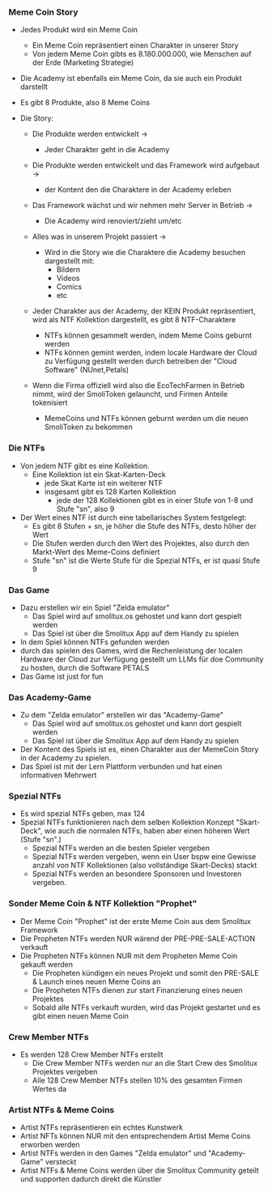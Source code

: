 
### Meme Coin Story

- Jedes Produkt wird ein Meme Coin
	- Ein Meme Coin repräsentiert einen Charakter in unserer Story
	- Von jedem Meme Coin gibts es 8.180.000.000, wie Menschen auf der Erde (Marketing Strategie)

- Die Academy ist ebenfalls ein Meme Coin, da sie auch ein Produkt darstellt

- Es gibt 8 Produkte, also 8 Meme Coins

- Die Story:
	- Die Produkte werden entwickelt ->
		- Jeder Charakter geht in die Academy
	- Die Produkte werden entwickelt und das Framework wird aufgebaut -> 
		- der Kontent den die Charaktere in der Academy erleben
	- Das Framework wächst und wir nehmen mehr Server in Betrieb -> 
		- Die Academy wird renoviert/zieht um/etc
	- Alles was in unserem Projekt passiert -> 
		- Wird in die Story wie die Charaktere die Academy besuchen dargestellt mit:
			- Bildern
			- Videos
			- Comics
			- etc

	- Jeder Charakter aus der Academy, der KEIN Produkt repräsentiert, wird als NTF Kollektion dargestellt, es gibt 8 NTF-Charaktere
		- NTFs können gesammelt werden, indem Meme Coins geburnt werden
		- NTFs können gemint werden, indem locale Hardware der Cloud zu Verfügung gestellt werden durch betreiben der "Cloud Software" (NUnet,Petals)


	- Wenn die Firma offiziell wird also die EcoTechFarmen in Betrieb nimmt, wird der SmoliToken gelauncht, und Firmen Anteile tokenisiert
		- MemeCoins und NTFs können geburnt werden um die neuen SmoliToken zu bekommen



### Die NTFs

- Von jedem NTF gibt es eine Kollektion. 
	- Eine Kollektion ist ein Skat-Karten-Deck 
		- jede Skat Karte ist ein weiterer NTF 
		- insgesamt gibt es 128 Karten Kollektion 
			- jede der 128 Kollektionen gibt es in einer Stufe von 1-8 und Stufe "sn", also 9 
- Der Wert eines NTF ist durch eine tabellarisches System festgelegt:
	- Es gibt 8 Stufen + sn, je höher die Stufe des NTFs, desto höher der Wert 
	- Die Stufen werden durch den Wert des Projektes, also durch den Markt-Wert des Meme-Coins definiert 
	- Stufe "sn" ist die Werte Stufe für die Spezial NTFs, er ist quasi Stufe 9

### Das Game
- Dazu erstellen wir ein Spiel "Zelda emulator"
	- Das Spiel wird auf smolitux.os gehostet und kann dort gespielt werden
	- Das Spiel ist über die Smolitux App auf dem Handy zu spielen
- In dem Spiel können NTFs gefunden werden
- durch das spielen des Games, wird die Rechenleistung der localen Hardware der Cloud zur Verfügung gestellt um LLMs für doe Community zu hosten, durch die Software PETALS
- Das Game ist just for fun

### Das Academy-Game
- Zu dem "Zelda emulator" erstellen wir das "Academy-Game"
	- Das Spiel wird auf smolitux.os gehostet und kann dort gespielt werden
	- Das Spiel ist über die Smolitux App auf dem Handy zu spielen
- Der Kontent des Spiels ist es, einen Charakter aus der MemeCoin Story in der Academy zu spielen. 
- Das Spiel ist mit der Lern Plattform verbunden und hat einen informativen Mehrwert

### Spezial NTFs
- Es wird spezial NTFs geben, max 124
- Spezial NTFs funktionieren nach dem selben Kollektion Konzept "Skart-Deck", wie auch die normalen NTFs, haben aber einen höheren Wert (Stufe "sn".)  
	- Spezial NTFs werden an die besten Spieler vergeben
	- Spezial NTFs werden vergeben, wenn ein User bspw eine Gewisse anzahl von NTF Kollektionen (also vollständige Skart-Decks) stackt
	- Spezial NTFs werden an besondere Sponsoren und Investoren vergeben.

### Sonder Meme Coin & NTF Kollektion "Prophet"
- Der Meme Coin "Prophet" ist der erste Meme Coin aus dem Smolitux Framework
- Die Propheten NTFs werden NUR wärend der PRE-PRE-SALE-ACTION verkauft
- Die Propheten NTFs können NUR mit dem Propheten Meme Coin gekauft werden
	- Die Propheten kündigen ein neues Projekt und somit den PRE-SALE & Launch eines neuen Meme Coins an
	- Die Propheten NTFs dienen zur start Finanzierung eines neuen Projektes
	- Sobald alle NTFs verkauft wurden, wird das Projekt gestartet und es gibt einen neuen Meme Coin

### Crew Member NTFs
- Es werden 128 Crew Member NTFs erstellt
  	- Die Crew Member NTFs werden nur an die Start Crew des Smolitux Projektes vergeben
  	- Alle 128 Crew Member NTFs stellen 10% des gesamten Firmen Wertes da

### Artist NTFs & Meme Coins
- Artist NTFs repräsentieren ein echtes Kunstwerk
- Artist NFTs können NUR mit den entsprechendem Artist Meme Coins erworben werden
- Artist NTFs werden in den Games "Zelda emulator" und "Academy-Game" versteckt
- Artist NTFs & Meme Coins werden über die Smolitux Community geteilt und supporten dadurch direkt die Künstler
